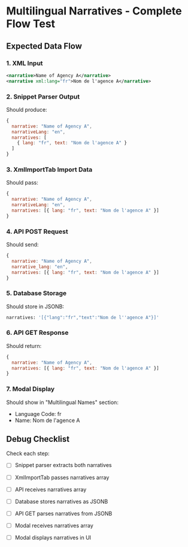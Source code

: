 # Multilingual Narratives - Complete Flow Test

## Expected Data Flow

### 1. XML Input
```xml
<narrative>Name of Agency A</narrative>
<narrative xml:lang="fr">Nom de l'agence A</narrative>
```

### 2. Snippet Parser Output
Should produce:
```javascript
{
  narrative: "Name of Agency A",
  narrativeLang: "en",
  narratives: [
    { lang: "fr", text: "Nom de l'agence A" }
  ]
}
```

### 3. XmlImportTab Import Data
Should pass:
```javascript
{
  narrative: "Name of Agency A",
  narrativeLang: "en",
  narratives: [{ lang: "fr", text: "Nom de l'agence A" }]
}
```

### 4. API POST Request
Should send:
```javascript
{
  narrative: "Name of Agency A",
  narrative_lang: "en",
  narratives: [{ lang: "fr", text: "Nom de l'agence A" }]
}
```

### 5. Database Storage
Should store in JSONB:
```sql
narratives: '[{"lang":"fr","text":"Nom de l''agence A"}]'
```

### 6. API GET Response
Should return:
```javascript
{
  narrative: "Name of Agency A",
  narratives: [{ lang: "fr", text: "Nom de l'agence A" }]
}
```

### 7. Modal Display
Should show in "Multilingual Names" section:
- Language Code: fr
- Name: Nom de l'agence A

## Debug Checklist

Check each step:
- [ ] Snippet parser extracts both narratives
- [ ] XmlImportTab passes narratives array
- [ ] API receives narratives array
- [ ] Database stores narratives as JSONB
- [ ] API GET parses narratives from JSONB
- [ ] Modal receives narratives array
- [ ] Modal displays narratives in UI

